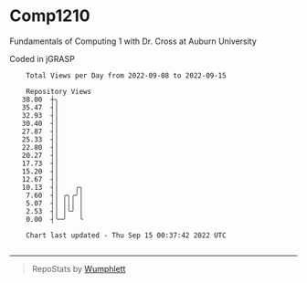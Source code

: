 # Comp1210
Fundamentals of Computing 1 with Dr. Cross at Auburn University

Coded in jGRASP

```
    Total Views per Day from 2022-09-08 to 2022-09-15

    Repository Views
   38.00  ┼╮
   35.47  ┤│
   32.93  ┤│
   30.40  ┤│
   27.87  ┤│
   25.33  ┤│
   22.80  ┤│
   20.27  ┤│
   17.73  ┤│
   15.20  ┤│
   12.67  ┤│
   10.13  ┤│    ╭╮
    7.60  ┤│ ╭╮╭╯│
    5.07  ┤│ │││ │
    2.53  ┤│ │╰╯ │
    0.00  ┤╰─╯   ╰

    Chart last updated - Thu Sep 15 00:37:42 2022 UTC
    
```

---

> RepoStats by [Wumphlett](https://github.com/Wumphlett)
